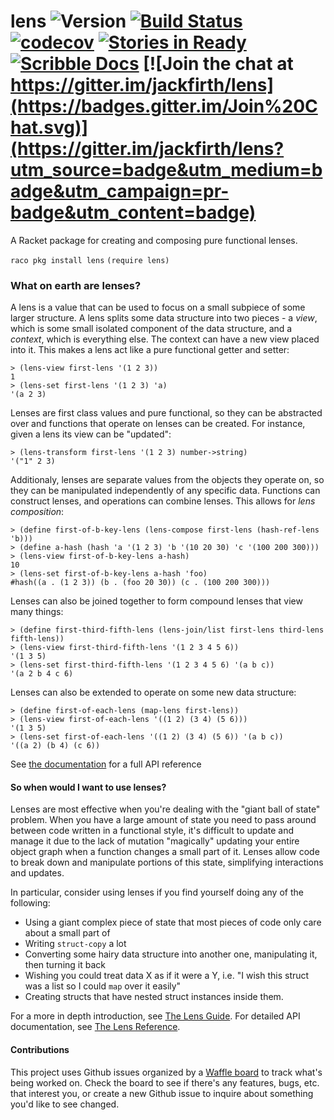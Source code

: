 # lens ![Version](https://img.shields.io/badge/Version-2.0-green.svg) [![Build Status](https://travis-ci.org/jackfirth/lens.svg?branch=master)](https://travis-ci.org/jackfirth/lens) [![codecov](https://codecov.io/gh/jackfirth/lens/branch/master/graph/badge.svg)](https://codecov.io/gh/jackfirth/lens) [![Stories in Ready](https://badge.waffle.io/jackfirth/lens.png?label=ready&title=Ready)](https://waffle.io/jackfirth/lens) [![Scribble Docs](https://img.shields.io/badge/Docs-Scribble%20-blue.svg)](http://pkg-build.racket-lang.org/doc/lens/index.html) [![Join the chat at https://gitter.im/jackfirth/lens](https://badges.gitter.im/Join%20Chat.svg)](https://gitter.im/jackfirth/lens?utm_source=badge&utm_medium=badge&utm_campaign=pr-badge&utm_content=badge)

A Racket package for creating and composing pure functional lenses.

`raco pkg install lens`
`(require lens)`

### What on earth are lenses?

A lens is a value that can be used to focus on a small subpiece of some larger structure. A lens splits some data structure into two pieces - a *view*, which is some small isolated component of the data structure, and a *context*, which is everything else. The context can have a new view placed into it. This makes a lens act like a pure functional getter and setter:

```racket
> (lens-view first-lens '(1 2 3))
1
> (lens-set first-lens '(1 2 3) 'a)
'(a 2 3)
```

Lenses are first class values and pure functional, so they can be abstracted over and functions that operate on lenses can be created. For instance, given a lens its view can be "updated":

```racket
> (lens-transform first-lens '(1 2 3) number->string)
'("1" 2 3)
```

Additionaly, lenses are separate values from the objects they operate on, so they can be manipulated independently of any specific data. Functions can construct lenses, and operations can combine lenses. This allows for *lens composition*:

```racket
> (define first-of-b-key-lens (lens-compose first-lens (hash-ref-lens 'b)))
> (define a-hash (hash 'a '(1 2 3) 'b '(10 20 30) 'c '(100 200 300)))
> (lens-view first-of-b-key-lens a-hash)
10
> (lens-set first-of-b-key-lens a-hash 'foo)
#hash((a . (1 2 3)) (b . (foo 20 30)) (c . (100 200 300)))
```

Lenses can also be joined together to form compound lenses that view many things:

```racket
> (define first-third-fifth-lens (lens-join/list first-lens third-lens fifth-lens))
> (lens-view first-third-fifth-lens '(1 2 3 4 5 6))
'(1 3 5)
> (lens-set first-third-fifth-lens '(1 2 3 4 5 6) '(a b c))
'(a 2 b 4 c 6)
```

Lenses can also be extended to operate on some new data structure:

```racket
> (define first-of-each-lens (map-lens first-lens))
> (lens-view first-of-each-lens '((1 2) (3 4) (5 6)))
'(1 3 5)
> (lens-set first-of-each-lens '((1 2) (3 4) (5 6)) '(a b c))
'((a 2) (b 4) (c 6))
```

See [the documentation](http://pkg-build.racket-lang.org/doc/lens/index.html) for a full API reference

#### So when would I want to use lenses?

Lenses are most effective when you're dealing with the "giant ball of state" problem. When you
have a large amount of state you need to pass around between code written in a functional
style, it's difficult to update and manage it due to the lack of mutation "magically" updating
your entire object graph when a function changes a small part of it. Lenses allow code to
break down and manipulate portions of this state, simplifying interactions and updates.

In particular, consider using lenses if you find yourself doing any of the following:

- Using a giant complex piece of state that most pieces of code only care about a small part of
- Writing `struct-copy` a lot
- Converting some hairy data structure into another one, manipulating it, then turning it back
- Wishing you could treat data X as if it were a Y, i.e. "I wish this struct was a list so I could `map` over it easily"
- Creating structs that have nested struct instances inside them.

For a more in depth introduction, see [The Lens Guide](http://pkg-build.racket-lang.org/doc/lens/lens-guide.html). For detailed API documentation, see [The Lens Reference](http://pkg-build.racket-lang.org/doc/lens/lens-reference.html).

#### Contributions

This project uses Github issues organized by a [Waffle board](https://waffle.io/jackfirth/lens) to track what's being worked on. Check the board to see if there's any features, bugs, etc. that interest you, or create a new Github issue to inquire about something you'd like to see changed.
